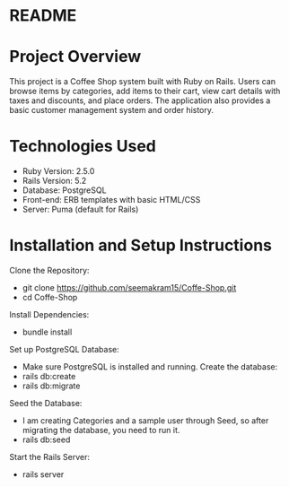 # README

# Project Overview
This project is a Coffee Shop system built with Ruby on Rails. Users can browse items by categories, add items to their cart, view cart details with taxes and discounts, and place orders. The application also provides a basic customer management system and order history.

# Technologies Used
* Ruby Version: 2.5.0
* Rails Version: 5.2
* Database: PostgreSQL
* Front-end: ERB templates with basic HTML/CSS
* Server: Puma (default for Rails)

# Installation and Setup Instructions

Clone the Repository:
* git clone https://github.com/seemakram15/Coffe-Shop.git
* cd Coffe-Shop

Install Dependencies:
* bundle install

Set up PostgreSQL Database:
* Make sure PostgreSQL is installed and running. Create the database:
* rails db:create
* rails db:migrate


Seed the Database:
* I am creating Categories and a sample user through Seed, so after migrating the database, you need to run it.
* rails db:seed

Start the Rails Server:
* rails server

